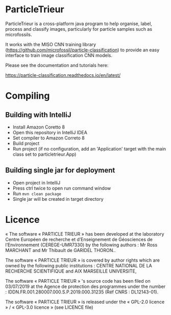 # ParticleTrieur

ParticleTrieur is a cross-platform java program to help organise, label, process and classify images, particularly for particle samples such as microfossils.

It works with the MISO CNN training library (https://github.com/microfossil/particle-classification) to provide an easy interface to train image classification CNN models.

Please see the documentation and tutorials here:

https://particle-classification.readthedocs.io/en/latest/

# Compiling

## Building with IntelliJ

- Install Amazon Coretto 8
- Open this repository in IntelliJ IDEA
- Set compiler to Amazon Correto 8
- Build project
- Run project (if no configuration, add an 'Application' target with the main class set to particletrieur.App)

## Building single jar for deployment

- Open project in IntelliJ
- Press ctrl twice to open run command window
- Run `mvn clean package`
- Single jar will be created in target directory

# Licence

« The software « PARTICLE TRIEUR » has been developed at the laboratory
Centre Européen de recherche et d’Enseignement de Géosciences de
l’Environnement (CEREGE-UMR7330) by the following authors :
Mr Ross MARCHANT and Mr Thibault de GARIDEL THORON..

The software « PARTICLE TRIEUR » is covered by author rights which are
owned by the following public institutions :
CENTRE NATIONAL DE LA RECHERCHE SCIENTIFIQUE and AIX MARSEILLE UNIVERSITE,

The software « PARTICLE TRIEUR » 's source code has been filed on 03/07/2019
at the Agence de protection des programmes under the number :
IDDN.FR.001.280007.000.S.P.2019.000.31235 (Réf CNRS : DL12143-01).

The software « PARTICLE TRIEUR » is released under the
« GPL-2.0  licence » / « GPL-3.0  licence » (see LICENCE file)
